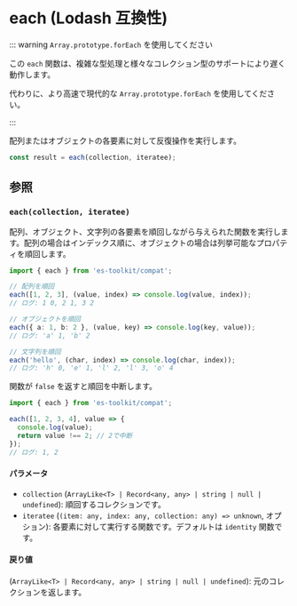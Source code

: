 # each (Lodash 互換性)

::: warning `Array.prototype.forEach` を使用してください

この `each` 関数は、複雑な型処理と様々なコレクション型のサポートにより遅く動作します。

代わりに、より高速で現代的な `Array.prototype.forEach` を使用してください。

:::

配列またはオブジェクトの各要素に対して反復操作を実行します。

```typescript
const result = each(collection, iteratee);
```

## 参照

### `each(collection, iteratee)`

配列、オブジェクト、文字列の各要素を順回しながら与えられた関数を実行します。配列の場合はインデックス順に、オブジェクトの場合は列挙可能なプロパティを順回します。

```typescript
import { each } from 'es-toolkit/compat';

// 配列を順回
each([1, 2, 3], (value, index) => console.log(value, index));
// ログ: 1 0, 2 1, 3 2

// オブジェクトを順回
each({ a: 1, b: 2 }, (value, key) => console.log(key, value));
// ログ: 'a' 1, 'b' 2

// 文字列を順回
each('hello', (char, index) => console.log(char, index));
// ログ: 'h' 0, 'e' 1, 'l' 2, 'l' 3, 'o' 4
```

関数が `false` を返すと順回を中断します。

```typescript
import { each } from 'es-toolkit/compat';

each([1, 2, 3, 4], value => {
  console.log(value);
  return value !== 2; // 2で中断
});
// ログ: 1, 2
```

#### パラメータ

- `collection` (`ArrayLike<T> | Record<any, any> | string | null | undefined`): 順回するコレクションです。
- `iteratee` (`(item: any, index: any, collection: any) => unknown`, オプション): 各要素に対して実行する関数です。デフォルトは `identity` 関数です。

#### 戻り値

(`ArrayLike<T> | Record<any, any> | string | null | undefined`): 元のコレクションを返します。
